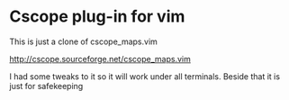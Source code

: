 Cscope plug-in for vim
================

This is just a clone of cscope_maps.vim

http://cscope.sourceforge.net/cscope_maps.vim

I had some tweaks to it so it will work under all terminals.
Beside that it is just for safekeeping

